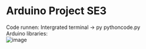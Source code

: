 # Arduino Project SE3

Code runnen: Intergrated terminal -> py pythoncode.py<br />
Arduino libraries:<br />![image](https://github.com/user-attachments/assets/1e254294-ee9e-4950-ba36-0f08795ba912)

